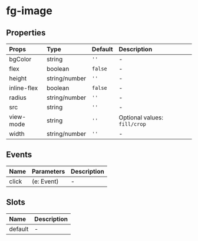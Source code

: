 # fg-image

## Properties

|Props|Type|Default|Description|
|:--|:--|:--|:--|
|bgColor|string|`''`|-|
|flex|boolean|`false`|-|
|height|string/number|`''`|-|
|inline-flex|boolean|`false`|-|
|radius|string/number|`''`|-|
|src|string|`''`|-|
|view-mode|string|`''`|Optional values: `fill/crop`|
|width|string/number|`''`|-|

## Events

|Name|Parameters|Description|
|:--|:--|:--|
|click|(e: Event)|-|

## Slots

|Name|Description|
|:--|:--|
|default|-|
